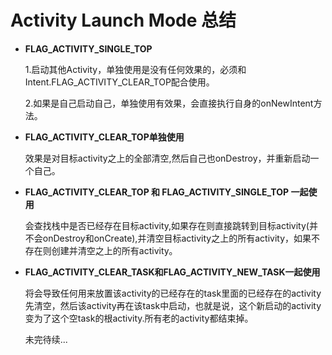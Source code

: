 # Activity Launch Mode 总结

- **FLAG_ACTIVITY_SINGLE_TOP**

  1.启动其他Activity，单独使用是没有任何效果的，必须和Intent.FLAG_ACTIVITY_CLEAR_TOP配合使用。

  2.如果是自己启动自己，单独使用有效果，会直接执行自身的onNewIntent方法。

- **FLAG_ACTIVITY_CLEAR_TOP单独使用**

  效果是对目标activity之上的全部清空,然后自己也onDestroy，并重新启动一个自己。

- **FLAG_ACTIVITY_CLEAR_TOP 和 FLAG_ACTIVITY_SINGLE_TOP 一起使用**

  会查找栈中是否已经存在目标activity,如果存在则直接跳转到目标activity(并不会onDestroy和onCreate),并清空目标activity之上的所有activity，如果不存在则创建并清空之上的所有activity。

- **FLAG_ACTIVITY_CLEAR_TASK和FLAG_ACTIVITY_NEW_TASK一起使用**

  将会导致任何用来放置该activity的已经存在的task里面的已经存在的activity先清空，然后该activity再在该task中启动，也就是说，这个新启动的activity变为了这个空task的根activity.所有老的activity都结束掉。

  

  未完待续...

